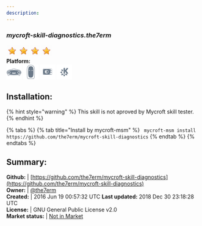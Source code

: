 ```yaml
---
description: 
---
```


### _mycroft-skill-diagnostics.the7erm_  
  
![](../.gitbook/assets/star.png)![](../.gitbook/assets/star.png)![](../.gitbook/assets/star.png)![](../.gitbook/assets/star.png)  
**Platform:**  
 ![Mark I](../.gitbook/assets/mark-1-icon.png)  ![Mark II](../.gitbook/assets/mark-2-icon.png)  ![Picroft](../.gitbook/assets/picroft-icon.png)  ![plasmoid](../.gitbook/assets/kde.png)   
## Installation:  
{% hint style="warning" %}
This skill is not aproved by Mycroft skill tester.
{% endhint %}
    
{% tabs %}
{% tab title="Install by mycroft-msm" %}
``` mycroft-msm install https://github.com/the7erm/mycroft-skill-diagnostics```
{% endtab %}
  {% endtabs %}
    
## Summary:  
**Github:** | [https://github.com/the7erm/mycroft-skill-diagnostics](https://github.com/the7erm/mycroft-skill-diagnostics)  
**Owner:** | [@the7erm](https://github.com/the7erm)  
**Created:** | 2016 Jun 19 00:57:32 UTC  **Last updated:** 2018 Dec 30 23:18:28 UTC  
**License:** | GNU General Public License v2.0  
**Market status:** | [Not in Market](https://market.mycroft.ai/skill/)  
